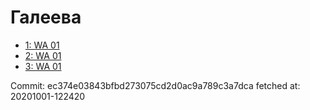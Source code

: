 # Галеева
- [1: WA 01](1.md)
- [2: WA 01](2.md)
- [3: WA 01](3.md)

Commit: ec374e03843bfbd273075cd2d0ac9a789c3a7dca
 fetched at: 20201001-122420

